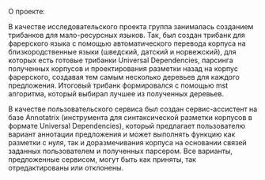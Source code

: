 О проекте:

В качестве исследовательского проекта группа занималась созданием трибанков для мало-ресурсных языков. Так, был создан трибанк для фарерского языка с помощью автоматического перевода корпуса на близкородственные языки (шведский, датский и норвежский), для которых есть готовые трибанки Universal Dependencies, парсинга полученных корпусов и проектирования разметки назад на корпус фарерского, создавая тем самым несколько деревьев для каждого предложения. Итоговый трибанк формировался с помощью mst алгоритма, который выбирал лучшее из полученных  деревьев. 

В качестве пользовательского сервиса был создан сервис-ассистент на базе Annotatrix (инструмента для синтаксической разметки корпусов в формате Universal Dependencies), который предлагает пользователю вариант аннотации предложения и может выполнять функцию как разметки с нуля, так и доразмечивания корпуса на основании связей заданных пользователем и полученных парсером. Все варианты, предложенные сервисом, могут быть как приняты, так отредактированы или отклонены.
